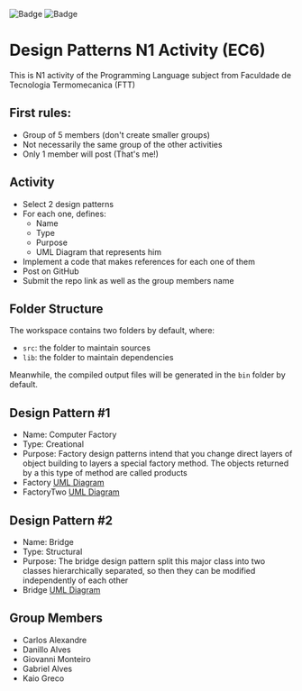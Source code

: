 ![Badge](https://img.shields.io/badge/jdk-v11.0.11-yellowgreen) ![Badge](https://img.shields.io/badge/java-v1.8.0__301-red)
# Design Patterns N1 Activity (EC6)

This is N1 activity of the Programming Language subject from Faculdade de Tecnologia Termomecanica (FTT)

## First rules:

- Group of 5 members (don't create smaller groups)
- Not necessarily the same group of the other activities
- Only 1 member will post (That's me!)

## Activity

- Select 2 design patterns
- For each one, defines:
  - Name
  - Type
  - Purpose
  - UML Diagram that represents him
- Implement a code that makes references for each one of them
- Post on GitHub
- Submit the repo link as well as the group members name

## Folder Structure

The workspace contains two folders by default, where:

- `src`: the folder to maintain sources
- `lib`: the folder to maintain dependencies

Meanwhile, the compiled output files will be generated in the `bin` folder by default.

## Design Pattern #1

- Name: Computer Factory
- Type: Creational
- Purpose: Factory design patterns intend that you change direct layers of object building to layers a special factory method. The objects returned by a this type of method are called products
- Factory <a href="https://drive.google.com/file/d/1aDhjW4CU6b9Qha2oy0x1JOKf0YSV_17S/view?usp=sharing">UML Diagram</a>
- FactoryTwo <a href="https://drive.google.com/file/d/1PtQxouXs8BPet8z6f9g7UEQjbK00YRLa/view?usp=sharing">UML Diagram</a>

## Design Pattern #2

- Name: Bridge
- Type: Structural
- Purpose: The bridge design pattern split this major class into two classes hierarchically separated, so then they can be modified independently of each other
- Bridge <a href="https://drive.google.com/file/d/1neV64TCFNbGrEfKiXFhVe8UDz9kqrApS/view?usp=sharing">UML Diagram</a>

## Group Members

- Carlos Alexandre
- Danillo Alves
- Giovanni Monteiro
- Gabriel Alves
- Kaio Greco
